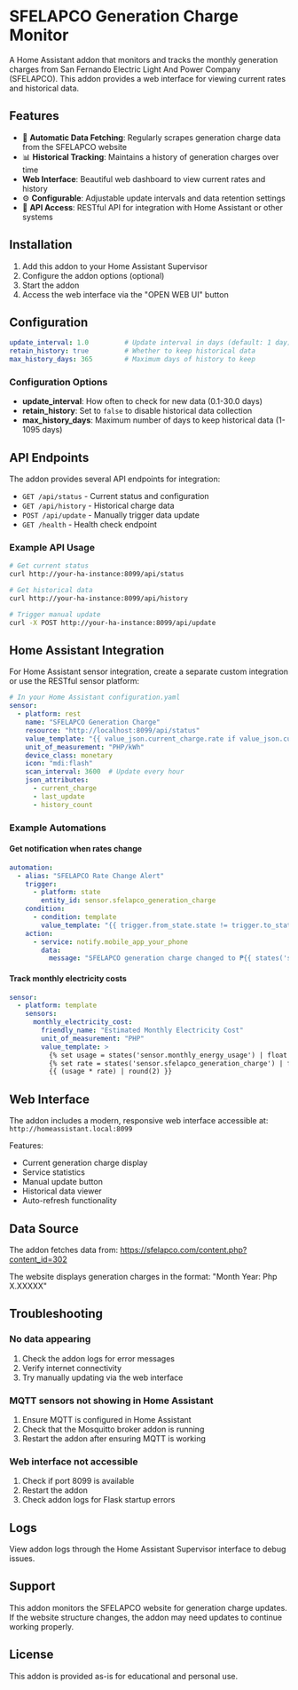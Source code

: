 # SFELAPCO Generation Charge Monitor

A Home Assistant addon that monitors and tracks the monthly generation charges from San Fernando Electric Light And Power Company (SFELAPCO). This addon provides a web interface for viewing current rates and historical data.

## Features

- 🔄 **Automatic Data Fetching**: Regularly scrapes generation charge data from the SFELAPCO website
- 📊 **Historical Tracking**: Maintains a history of generation charges over time
-  **Web Interface**: Beautiful web dashboard to view current rates and history
- ⚙️ **Configurable**: Adjustable update intervals and data retention settings
- 🔌 **API Access**: RESTful API for integration with Home Assistant or other systems

## Installation

1. Add this addon to your Home Assistant Supervisor
2. Configure the addon options (optional)
3. Start the addon
4. Access the web interface via the "OPEN WEB UI" button

## Configuration

```yaml
update_interval: 1.0         # Update interval in days (default: 1 day)
retain_history: true         # Whether to keep historical data
max_history_days: 365        # Maximum days of history to keep
```

### Configuration Options

- **update_interval**: How often to check for new data (0.1-30.0 days)
- **retain_history**: Set to `false` to disable historical data collection
- **max_history_days**: Maximum number of days to keep historical data (1-1095 days)

## API Endpoints

The addon provides several API endpoints for integration:

- `GET /api/status` - Current status and configuration
- `GET /api/history` - Historical charge data
- `POST /api/update` - Manually trigger data update
- `GET /health` - Health check endpoint

### Example API Usage

```bash
# Get current status
curl http://your-ha-instance:8099/api/status

# Get historical data
curl http://your-ha-instance:8099/api/history

# Trigger manual update
curl -X POST http://your-ha-instance:8099/api/update
```

## Home Assistant Integration

For Home Assistant sensor integration, create a separate custom integration or use the RESTful sensor platform:

```yaml
# In your Home Assistant configuration.yaml
sensor:
  - platform: rest
    name: "SFELAPCO Generation Charge"
    resource: "http://localhost:8099/api/status"
    value_template: "{{ value_json.current_charge.rate if value_json.current_charge else 'unavailable' }}"
    unit_of_measurement: "PHP/kWh"
    device_class: monetary
    icon: "mdi:flash"
    scan_interval: 3600  # Update every hour
    json_attributes:
      - current_charge
      - last_update
      - history_count
```

### Example Automations

#### Get notification when rates change
```yaml
automation:
  - alias: "SFELAPCO Rate Change Alert"
    trigger:
      - platform: state
        entity_id: sensor.sfelapco_generation_charge
    condition:
      - condition: template
        value_template: "{{ trigger.from_state.state != trigger.to_state.state }}"
    action:
      - service: notify.mobile_app_your_phone
        data:
          message: "SFELAPCO generation charge changed to ₱{{ states('sensor.sfelapco_generation_charge') }}/kWh"
```

#### Track monthly electricity costs
```yaml
sensor:
  - platform: template
    sensors:
      monthly_electricity_cost:
        friendly_name: "Estimated Monthly Electricity Cost"
        unit_of_measurement: "PHP"
        value_template: >
          {% set usage = states('sensor.monthly_energy_usage') | float %}
          {% set rate = states('sensor.sfelapco_generation_charge') | float %}
          {{ (usage * rate) | round(2) }}
```

## Web Interface

The addon includes a modern, responsive web interface accessible at:
`http://homeassistant.local:8099`

Features:
- Current generation charge display
- Service statistics
- Manual update button
- Historical data viewer
- Auto-refresh functionality

## Data Source

The addon fetches data from: https://sfelapco.com/content.php?content_id=302

The website displays generation charges in the format:
"Month Year: Php X.XXXXX"

## Troubleshooting

### No data appearing
1. Check the addon logs for error messages
2. Verify internet connectivity
3. Try manually updating via the web interface

### MQTT sensors not showing in Home Assistant
1. Ensure MQTT is configured in Home Assistant
2. Check that the Mosquitto broker addon is running
3. Restart the addon after ensuring MQTT is working

### Web interface not accessible
1. Check if port 8099 is available
2. Restart the addon
3. Check addon logs for Flask startup errors

## Logs

View addon logs through the Home Assistant Supervisor interface to debug issues.

## Support

This addon monitors the SFELAPCO website for generation charge updates. If the website structure changes, the addon may need updates to continue working properly.

## License

This addon is provided as-is for educational and personal use.
